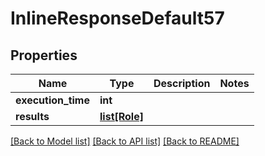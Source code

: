 # InlineResponseDefault57

## Properties
Name | Type | Description | Notes
------------ | ------------- | ------------- | -------------
**execution_time** | **int** |  | 
**results** | [**list[Role]**](Role.md) |  | 

[[Back to Model list]](../README.md#documentation-for-models) [[Back to API list]](../README.md#documentation-for-api-endpoints) [[Back to README]](../README.md)

